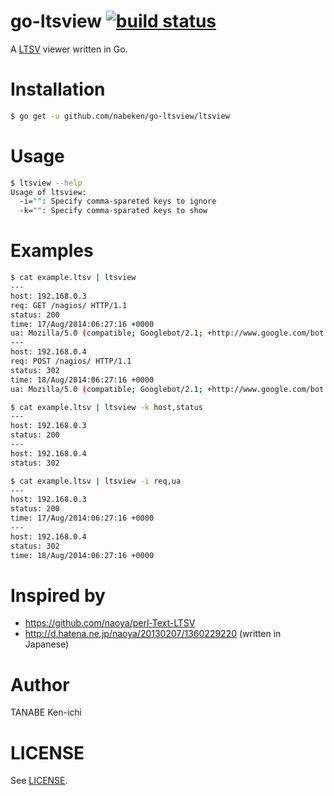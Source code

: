 # go-ltsview [![build status](https://travis-ci.org/nabeken/go-ltsview.svg?branch=master)](https://travis-ci.org/nabeken/go-ltsview)

A [LTSV](http://ltsv.org) viewer written in Go.

# Installation

```sh
$ go get -u github.com/nabeken/go-ltsview/ltsview
```

# Usage

```sh
$ ltsview --help
Usage of ltsview:
  -i="": Specify comma-spareted keys to ignore
  -k="": Specify comma-sparated keys to show
```

# Examples

```sh
$ cat example.ltsv | ltsview
---
host: 192.168.0.3
req: GET /nagios/ HTTP/1.1
status: 200
time: 17/Aug/2014:06:27:16 +0000
ua: Mozilla/5.0 (compatible; Googlebot/2.1; +http://www.google.com/bot.html)
---
host: 192.168.0.4
req: POST /nagios/ HTTP/1.1
status: 302
time: 18/Aug/2014:06:27:16 +0000
ua: Mozilla/5.0 (compatible; Googlebot/2.1; +http://www.google.com/bot.html)

$ cat example.ltsv | ltsview -k host,status
---
host: 192.168.0.3
status: 200
---
host: 192.168.0.4
status: 302

$ cat example.ltsv | ltsview -i req,ua
---
host: 192.168.0.3
status: 200
time: 17/Aug/2014:06:27:16 +0000
---
host: 192.168.0.4
status: 302
time: 18/Aug/2014:06:27:16 +0000
```

# Inspired by

- https://github.com/naoya/perl-Text-LTSV
- http://d.hatena.ne.jp/naoya/20130207/1360229220 (written in Japanese)

# Author

TANABE Ken-ichi

# LICENSE

See [LICENSE](LICENSE).

